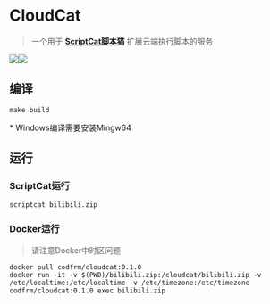 

# CloudCat

> 一个用于 **[ScriptCat脚本猫](https://docs.scriptcat.org/)** 扩展云端执行脚本的服务

![](https://img.shields.io/github/stars/scriptscat/cloudcat.svg)![](https://img.shields.io/github/v/tag/scriptscat/cloudcat.svg?label=version&sort=semver)



## 编译



```shell
make build
```
\* Windows编译需要安装Mingw64



## 运行

### ScriptCat运行



```
scriptcat bilibili.zip
```



### Docker运行

> 请注意Docker中时区问题



```shell
docker pull codfrm/cloudcat:0.1.0
docker run -it -v $(PWD)/bilibili.zip:/cloudcat/bilibili.zip -v /etc/localtime:/etc/localtime -v /etc/timezone:/etc/timezone codfrm/cloudcat:0.1.0 exec bilibili.zip
```



